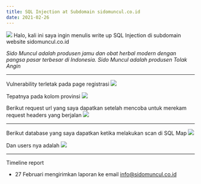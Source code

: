 ```yaml
---
title: SQL Injection at Subdomain sidomuncul.co.id
date: 2021-02-26
---
```


![](https://competent-cori-57d622.netlify.app/sidomuncul/Screenshot_20.png)
Halo, kali ini saya ingin menulis write up SQL Injection di subdomain website sidomuncul.co.id

*Sido Muncul adalah produsen jamu dan obat herbal modern dengan pangsa pasar terbesar di Indonesia. Sido Muncul adalah produsen Tolak Angin*

___

Vulnerability terletak pada page registrasi
![](https://competent-cori-57d622.netlify.app/sidomuncul/Screenshot_21.png)

Tepatnya pada kolom provinsi
![](https://competent-cori-57d622.netlify.app/sidomuncul/Screenshot_23.png)

Berikut request url yang saya dapatkan setelah mencoba untuk merekam request headers yang berjalan
![](https://competent-cori-57d622.netlify.app/sidomuncul/Screenshot_22.png)

___

Berikut database yang saya dapatkan ketika melakukan scan di SQL Map
![](https://competent-cori-57d622.netlify.app/sidomuncul/000015.png)

Dan users nya adalah
![](https://competent-cori-57d622.netlify.app/sidomuncul/000016.png)

___

Timeline report

- 27 Februari mengirimkan laporan ke email info@sidomuncul.co.id


